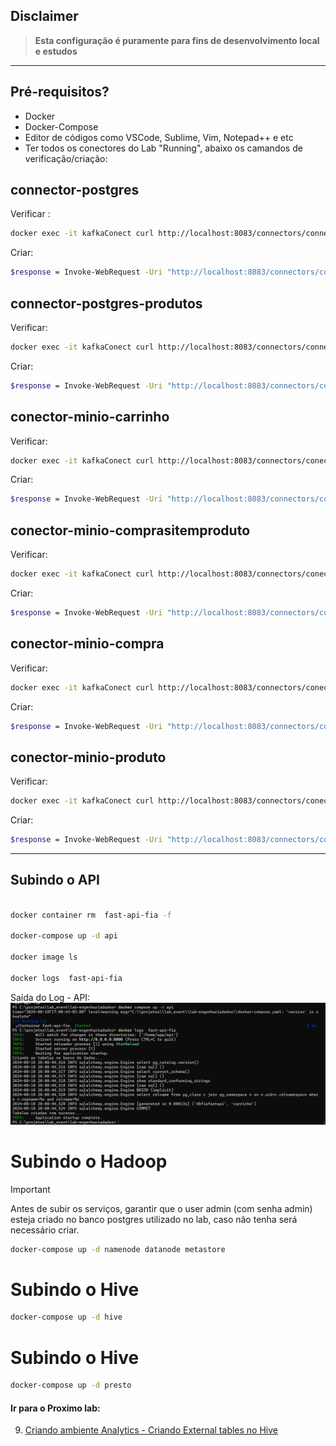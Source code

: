 ## Disclaimer
> **Esta configuração é puramente para fins de desenvolvimento local e estudos**
> 

---

## Pré-requisitos?
* Docker
* Docker-Compose
* Editor de códigos como VSCode, Sublime, Vim, Notepad++ e etc
* Ter todos os conectores do Lab "Running", abaixo os camandos de verificação/criação:

## connector-postgres
Verificar :
```bash
docker exec -it kafkaConect curl http://localhost:8083/connectors/connector-postgres/status
``` 
Criar:
```bash
$response = Invoke-WebRequest -Uri "http://localhost:8083/connectors/connector-postgres/config" -Method Put -Body (Get-Content -Path "conectores/conector-postgres.json" -Raw) -ContentType "application/json"; $response.Content
``` 

## connector-postgres-produtos
Verificar:
```bash
docker exec -it kafkaConect curl http://localhost:8083/connectors/connector-postgres-produtos/status
``` 
Criar:
```bash
$response = Invoke-WebRequest -Uri "http://localhost:8083/connectors/connector-postgres-produtos/config" -Method Put -Body (Get-Content -Path "conectores/conector-postgres-produto.json" -Raw) -ContentType "application/json"; $response.Content
```

## conector-minio-carrinho
Verificar:
```bash
docker exec -it kafkaConect curl http://localhost:8083/connectors/conector-minio-carrinho/status
``` 
Criar:
```bash
$response = Invoke-WebRequest -Uri "http://localhost:8083/connectors/conector-minio-carrinho/config " -Method Put -Body (Get-Content -Path "conectores/conector-minio-carrinho.json" -Raw) -ContentType "application/json"; $response.Content
```

## conector-minio-comprasitemproduto
Verificar:
```bash
docker exec -it kafkaConect curl http://localhost:8083/connectors/conector-minio-comprasitemproduto/status
``` 
Criar:
```bash
$response = Invoke-WebRequest -Uri "http://localhost:8083/connectors/conector-minio-comprasitemproduto/config " -Method Put -Body (Get-Content -Path "conectores/conector-minio-COMPRASITEMPRODUTO.json" -Raw) -ContentType "application/json"; $response.Content
```

## conector-minio-compra
Verificar:
```bash
docker exec -it kafkaConect curl http://localhost:8083/connectors/conector-minio-compra/status
``` 
Criar:
```bash
$response = Invoke-WebRequest -Uri "http://localhost:8083/connectors/conector-minio-compra/config " -Method Put -Body (Get-Content -Path "conectores/conector-minio-compra.json" -Raw) -ContentType "application/json"; $response.Content  
```

## conector-minio-produto
Verificar:
```bash
docker exec -it kafkaConect curl http://localhost:8083/connectors/conector-minio-produto/status
``` 
Criar:
```bash
$response = Invoke-WebRequest -Uri "http://localhost:8083/connectors/conector-minio-produto/config " -Method Put -Body (Get-Content -Path "conectores/conector-minio-produto.json" -Raw) -ContentType "application/json"; $response.Content  
``` 
---

## Subindo o API

```bash 

docker container rm  fast-api-fia -f

docker-compose up -d api

docker image ls

docker logs  fast-api-fia 

```
Saída do Log - API:
![Lab](content/api_status_running.png)





# Subindo o Hadoop

> [!IMPORTANT]
> Antes de subir os serviços, garantir que o user admin (com senha admin) esteja criado no banco postgres utilizado no lab, caso não tenha será necessário criar.

```bash
docker-compose up -d namenode datanode metastore
``` 

# Subindo o Hive

```bash
docker-compose up -d hive
```

# Subindo o Hive

```bash
docker-compose up -d presto
```


#### Ir para o Proximo lab:

9. [Criando ambiente Analytics - Criando External tables no Hive](hive/README.md)